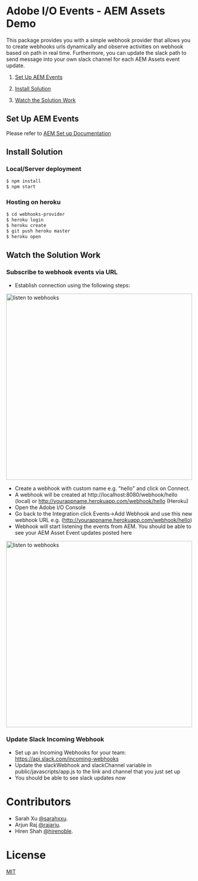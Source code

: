 # Adobe I/O Events - AEM Assets Demo

This package provides you with a simple webhook provider that allows you to create webhooks urls dynamically and observe activities on webhook based on path in real time. Furthermore, you can update the slack path to send message into your own slack channel for each AEM Assets event update. 

1. [Set Up AEM Events](#AEM-Setup)

1. [Install Solution](#Install)

1. [Watch the Solution Work](#Watch-It-Work)

## <a name="AEM-Setup">Set Up AEM Events</a>
Please refer to [AEM Set up Documentation](https://github.com/adobeio/solutions-ioevents-aem-setup-documentation)

## <a name="Install">Install Solution</a>

### Local/Server deployment
```sh
$ npm install
$ npm start
```

### Hosting on heroku

```sh
$ cd webhooks-provider
$ heroku login
$ heroku create
$ git push heroku master
$ heroku open
```

## <a name="Watch-It-Work">Watch the Solution Work</a>

### Subscribe to webhook events via URL 

- Establish connection using the following steps:

<img
alt="listen to webhooks" src="https://cloud.githubusercontent.com/assets/273188/21304884/362deb14-c5ee-11e6-8886-dade49032957.gif" width="500" />

- Create a webhook with custom name e.g. "hello" and click on Connect.
- A webhook will be created at http://localhost:8080/webhook/hello (local) or http://yourappname.herokuapp.com/webhook/hello (Heroku)
- Open the Adobe I/O Console
- Go back to the Integration click Events->Add Webhook and use this new webhook URL e.g. (http://yourappname.herokuapp.com/webhook/hello)
- Webhook will start listening the events from AEM. You should be able to see your AEM Asset Event updates posted here

<img
alt="listen to webhooks" src="https://cloud.githubusercontent.com/assets/273188/21348596/dbfae0fc-c6d3-11e6-87fb-04c2bdc2e139.png" width="500" />

### Update Slack Incoming Webhook
- Set up an Incoming Webhooks for your team: https://api.slack.com/incoming-webhooks
- Update the slackWebhook and slackChannel variable in public/javascripts/app.js to the link and channel that you just set up
- You should be able to see slack updates now

# Contributors
- Sarah Xu [@sarahxxu](https://github.com/sarahxxu).
- Arjun Raj [@rajarju](https://github.com/rajarju).
- Hiren Shah [@hirenoble](https://github.com/hirenoble).

# License
[MIT](LICENSE)
